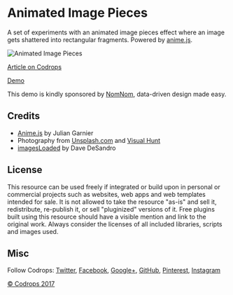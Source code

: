 # Animated Image Pieces

A set of experiments with an animated image pieces effect where an image gets shattered into rectangular fragments. Powered by [anime.js](http://anime-js.com/).

![Animated Image Pieces](https://tympanus.net/codrops/wp-content/uploads/2017/07/AnimatedImagePieces_Featured.jpg)

[Article on Codrops](https://tympanus.net/codrops/?p=31849)

[Demo](https://tympanus.net/Development/AnimatedImagePieces/)

This demo is kindly sponsored by [NomNom](http://go.hackingui.com/NomNomcodrops250717), data-driven design made easy.

## Credits

- [Anime.js](http://anime-js.com/) by Julian Garnier
- Photography from [Unsplash.com](https://unsplash.com/) and [Visual Hunt](https://visualhunt.com/p/aatik-tasneem/)
- [imagesLoaded](https://imagesloaded.desandro.com/) by Dave DeSandro

## License
This resource can be used freely if integrated or build upon in personal or commercial projects such as websites, web apps and web templates intended for sale. It is not allowed to take the resource "as-is" and sell it, redistribute, re-publish it, or sell "pluginized" versions of it. Free plugins built using this resource should have a visible mention and link to the original work. Always consider the licenses of all included libraries, scripts and images used.

## Misc

Follow Codrops: [Twitter](http://www.twitter.com/codrops), [Facebook](http://www.facebook.com/codrops), [Google+](https://plus.google.com/101095823814290637419), [GitHub](https://github.com/codrops), [Pinterest](http://www.pinterest.com/codrops/), [Instagram](https://www.instagram.com/codropsss/)

[© Codrops 2017](http://www.codrops.com)





